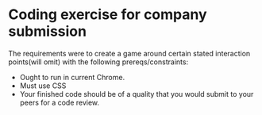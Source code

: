 # Coding exercise for company submission


The requirements were to create a game around certain stated interaction points(will omit) with the following prereqs/constraints:

- Ought to run in current Chrome. 
- Must use CSS
- Your finished code should be of a quality that you would submit to your peers for a code review.
